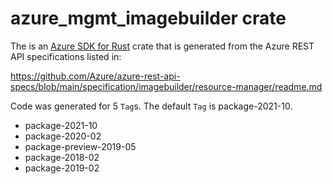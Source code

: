 # azure_mgmt_imagebuilder crate

The is an [Azure SDK for Rust](https://github.com/Azure/azure-sdk-for-rust) crate that is generated from the Azure REST API specifications listed in:

https://github.com/Azure/azure-rest-api-specs/blob/main/specification/imagebuilder/resource-manager/readme.md

Code was generated for 5 `Tag`s. The default `Tag` is package-2021-10.


- package-2021-10
- package-2020-02
- package-preview-2019-05
- package-2018-02
- package-2019-02